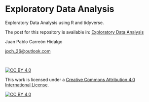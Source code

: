 Exploratory Data Analysis
================

Exploratory Data Analysis using R and tidyverse.

The post for this repository is available in: [Exploratory Data Analysis](https://r-inthelab.net/2021/03/05/exploratory-data-analysis/)

Juan Pablo Carreón Hidalgo

<jpch_26@outlook.com>

 

[![CC BY 4.0][cc-by-shield]][cc-by]

This work is licensed under a
[Creative Commons Attribution 4.0 International License][cc-by].

[![CC BY 4.0][cc-by-image]][cc-by]

[cc-by]: http://creativecommons.org/licenses/by/4.0/
[cc-by-image]: https://i.creativecommons.org/l/by/4.0/88x31.png
[cc-by-shield]: https://img.shields.io/badge/License-CC%20BY%204.0-lightgrey.svg
